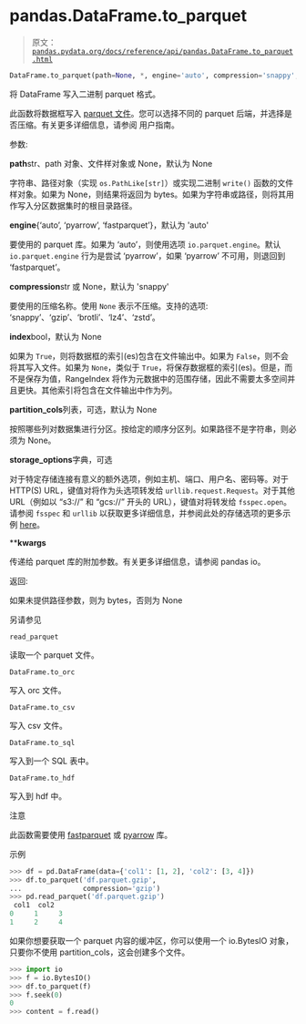 # pandas.DataFrame.to_parquet

> 原文：[`pandas.pydata.org/docs/reference/api/pandas.DataFrame.to_parquet.html`](https://pandas.pydata.org/docs/reference/api/pandas.DataFrame.to_parquet.html)

```py
DataFrame.to_parquet(path=None, *, engine='auto', compression='snappy', index=None, partition_cols=None, storage_options=None, **kwargs)
```

将 DataFrame 写入二进制 parquet 格式。

此函数将数据框写入 [parquet 文件](https://parquet.apache.org/)。您可以选择不同的 parquet 后端，并选择是否压缩。有关更多详细信息，请参阅 用户指南。

参数:

**path**str、path 对象、文件样对象或 None，默认为 None

字符串、路径对象（实现 `os.PathLike[str]`）或实现二进制 `write()` 函数的文件样对象。如果为 None，则结果将返回为 bytes。如果为字符串或路径，则将其用作写入分区数据集时的根目录路径。

**engine**{‘auto’, ‘pyarrow’, ‘fastparquet’}，默认为 'auto'

要使用的 parquet 库。如果为 ‘auto’，则使用选项 `io.parquet.engine`。默认 `io.parquet.engine` 行为是尝试 ‘pyarrow’，如果 ‘pyarrow’ 不可用，则退回到 ‘fastparquet’。

**compression**str 或 None，默认为 'snappy'

要使用的压缩名称。使用 `None` 表示不压缩。支持的选项: ‘snappy’、‘gzip’、‘brotli’、‘lz4’、‘zstd’。

**index**bool，默认为 None

如果为 `True`，则将数据框的索引(es)包含在文件输出中。如果为 `False`，则不会将其写入文件。如果为 `None`，类似于 `True`，将保存数据框的索引(es)。但是，而不是保存为值，RangeIndex 将作为元数据中的范围存储，因此不需要太多空间并且更快。其他索引将包含在文件输出中作为列。

**partition_cols**列表，可选，默认为 None

按照哪些列对数据集进行分区。按给定的顺序分区列。如果路径不是字符串，则必须为 None。

**storage_options**字典，可选

对于特定存储连接有意义的额外选项，例如主机、端口、用户名、密码等。对于 HTTP(S) URL，键值对将作为头选项转发给 `urllib.request.Request`。对于其他 URL（例如以 “s3://” 和 “gcs://” 开头的 URL），键值对将转发给 `fsspec.open`。请参阅 `fsspec` 和 `urllib` 以获取更多详细信息，并参阅此处的存储选项的更多示例 [here](https://pandas.pydata.org/docs/user_guide/io.html?highlight=storage_options#reading-writing-remote-files)。

****kwargs**

传递给 parquet 库的附加参数。有关更多详细信息，请参阅 pandas io。

返回:

如果未提供路径参数，则为 bytes，否则为 None

另请参见

`read_parquet`

读取一个 parquet 文件。

`DataFrame.to_orc`

写入 orc 文件。

`DataFrame.to_csv`

写入 csv 文件。

`DataFrame.to_sql`

写入到一个 SQL 表中。

`DataFrame.to_hdf`

写入到 hdf 中。

注意

此函数需要使用 [fastparquet](https://pypi.org/project/fastparquet) 或 [pyarrow](https://arrow.apache.org/docs/python/) 库。

示例

```py
>>> df = pd.DataFrame(data={'col1': [1, 2], 'col2': [3, 4]})
>>> df.to_parquet('df.parquet.gzip',
...               compression='gzip')  
>>> pd.read_parquet('df.parquet.gzip')  
 col1  col2
0     1     3
1     2     4 
```

如果你想要获取一个 parquet 内容的缓冲区，你可以使用一个 io.BytesIO 对象，只要你不使用 partition_cols，这会创建多个文件。

```py
>>> import io
>>> f = io.BytesIO()
>>> df.to_parquet(f)
>>> f.seek(0)
0
>>> content = f.read() 
```
